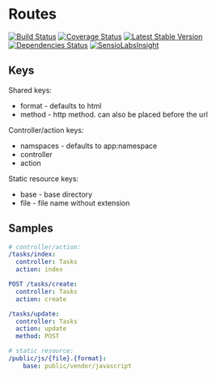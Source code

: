 # Routes

[![Build Status](https://travis-ci.org/minond/Http.png?branch=master)](https://travis-ci.org/minond/Http)
[![Coverage Status](https://coveralls.io/repos/minond/Http/badge.png?branch=master)](https://coveralls.io/r/minond/Http?branch=master)
[![Latest Stable Version](https://poser.pugx.org/minond/http/version.png)](https://packagist.org/packages/minond/http)
[![Dependencies Status](https://depending.in/minond/Http.png)](http://depending.in/minond/Http)
[![SensioLabsInsight](https://insight.sensiolabs.com/projects/e3ecc490-f8e2-479c-aa5b-d84c4904bd09/mini.png)](https://insight.sensiolabs.com/projects/e3ecc490-f8e2-479c-aa5b-d84c4904bd09)

## Keys

Shared keys:
* format - defaults to html
* method - http method. can also be placed before the url

Controller/action keys:
* namspaces - defaults to app:namespace
* controller
* action

Static resource keys:
* base - base directory
* file - file name without extension

## Samples

```yaml
# controller/action:
/tasks/index:
  controller: Tasks
  action: index

POST /tasks/create:
  controller: Tasks
  action: create

/tasks/update:
  controller: Tasks
  action: update
  method: POST

# static resource:
/public/js/{file}.{format}:
    base: public/vendor/javascript
```

